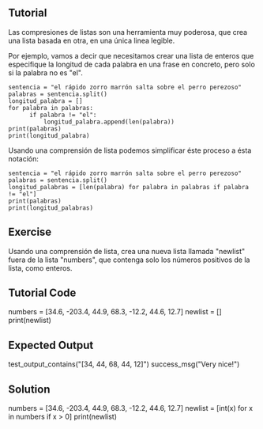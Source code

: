 Tutorial
--------

Las compresiones de listas son una herramienta muy poderosa, que crea una lista basada en otra, en una única linea legible.

Por ejemplo, vamos a decir que necesitamos crear una lista de enteros  que especifique la longitud de cada palabra en una frase en concreto, pero solo si la palabra no es "el".

    sentencia = "el rápido zorro marrón salta sobre el perro perezoso"
    palabras = sentencia.split()
    longitud_palabra = []
    for palabra in palabras:
          if palabra != "el":
              longitud_palabra.append(len(palabra))
    print(palabras)
    print(longitud_palabra)

Usando una comprensión de lista podemos simplificar éste proceso a ésta notación:

    sentencia = "el rápido zorro marrón salta sobre el perro perezoso"
    palabras = sentencia.split()
    longitud_palabras = [len(palabra) for palabra in palabras if palabra != "el"]
    print(palabras)
    print(longitud_palabras)

Exercise
--------

Usando una comprensión de lista, crea una nueva lista llamada "newlist" fuera de la lista "numbers", que contenga solo los números positivos de la lista, como enteros.

Tutorial Code
-------------
numbers = [34.6, -203.4, 44.9, 68.3, -12.2, 44.6, 12.7]
newlist = []
print(newlist)

Expected Output
---------------

test_output_contains("[34, 44, 68, 44, 12]")
success_msg("Very nice!")

Solution
--------
numbers = [34.6, -203.4, 44.9, 68.3, -12.2, 44.6, 12.7]
newlist = [int(x) for x in numbers if x > 0]
print(newlist)
